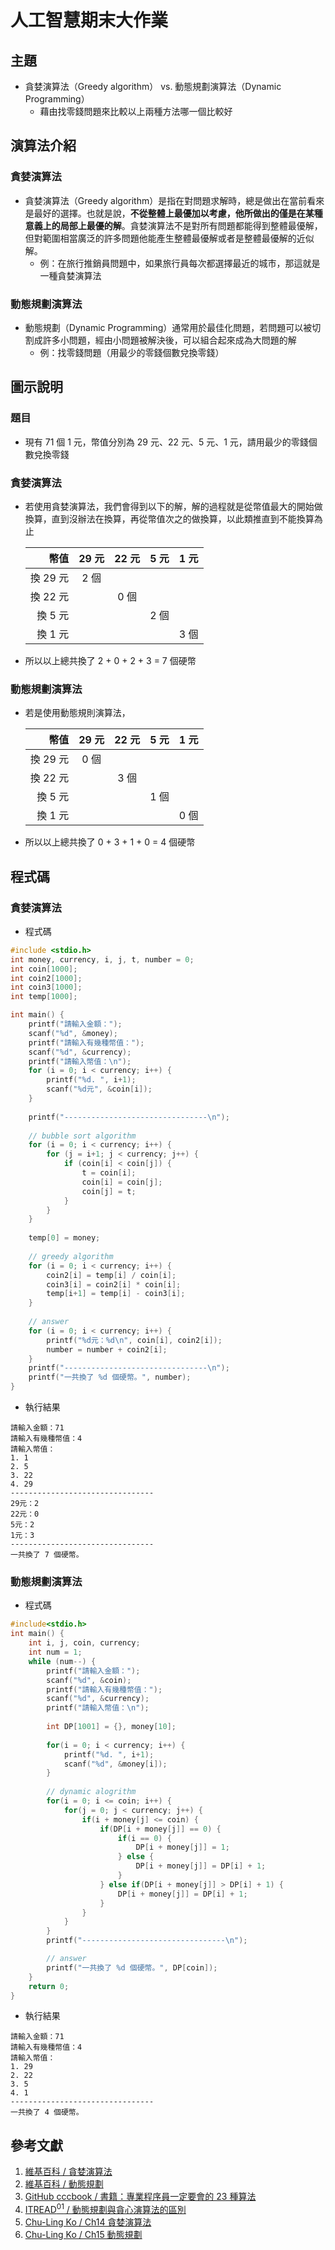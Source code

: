 # 人工智慧期末大作業
## 主題
* 貪婪演算法（Greedy algorithm） vs. 動態規劃演算法（Dynamic Programming）
    * 藉由找零錢問題來比較以上兩種方法哪一個比較好

## 演算法介紹
### 貪婪演算法
* 貪婪演算法（Greedy algorithm）是指在對問題求解時，總是做出在當前看來是最好的選擇。也就是說，**不從整體上最優加以考慮，他所做出的僅是在某種意義上的局部上最優的解**。貪婪演算法不是對所有問題都能得到整體最優解，但對範圍相當廣泛的許多問題他能產生整體最優解或者是整體最優解的近似解。
    * 例：在旅行推銷員問題中，如果旅行員每次都選擇最近的城市，那這就是一種貪婪演算法

### 動態規劃演算法
* 動態規劃（Dynamic Programming）通常用於最佳化問題，若問題可以被切割成許多小問題，經由小問題被解決後，可以組合起來成為大問題的解
    * 例：找零錢問題（用最少的零錢個數兌換零錢）

## 圖示說明
### 題目
* 現有 71 個 1 元，幣值分別為 29 元、22 元、5 元、1 元，請用最少的零錢個數兌換零錢
### 貪婪演算法
* 若使用貪婪演算法，我們會得到以下的解，解的過程就是從幣值最大的開始做換算，直到沒辦法在換算，再從幣值次之的做換算，以此類推直到不能換算為止

    | 幣值 | 29 元 | 22 元 | 5 元 | 1 元 |
    | ---: | :---: | :---: | :---: | :---: |
    | 換 29 元 | 2 個| | | |
    | 換 22 元 | | 0 個 | | |
    | 換 5 元 | | | 2 個 | | 
    | 換 1 元 | | | | 3 個 |
* 所以以上總共換了 2 + 0 + 2 + 3 = 7 個硬幣

### 動態規劃演算法
* 若是使用動態規則演算法，

    | 幣值 | 29 元 | 22 元 | 5 元 | 1 元 |
    | ---: | :---: | :---: | :---: | :---: |
    | 換 29 元 | 0 個| | | |
    | 換 22 元 | | 3 個 | | |
    | 換 5 元 | | | 1 個 | | 
    | 換 1 元 | | | | 0 個 |
* 所以以上總共換了 0 + 3 + 1 + 0 = 4 個硬幣

## 程式碼
### 貪婪演算法
* 程式碼
```c
#include <stdio.h>
int money, currency, i, j, t, number = 0;
int coin[1000];
int coin2[1000];
int coin3[1000];
int temp[1000];

int main() {
	printf("請輸入金額：");
	scanf("%d", &money);
	printf("請輸入有幾種幣值：");
	scanf("%d", &currency);
	printf("請輸入幣值：\n");
	for (i = 0; i < currency; i++) {
		printf("%d. ", i+1);
		scanf("%d元", &coin[i]);
	}
	
	printf("--------------------------------\n");
	
	// bubble sort algorithm
	for (i = 0; i < currency; i++) {
		for (j = i+1; j < currency; j++) {
			if (coin[i] < coin[j]) {
				t = coin[i];
				coin[i] = coin[j];
				coin[j] = t;
			}
		}
	}
	
	temp[0] = money;
	
	// greedy algorithm
	for (i = 0; i < currency; i++) {
		coin2[i] = temp[i] / coin[i];
		coin3[i] = coin2[i] * coin[i];
		temp[i+1] = temp[i] - coin3[i];
	} 
	
	// answer
	for (i = 0; i < currency; i++) {
		printf("%d元：%d\n", coin[i], coin2[i]);
		number = number + coin2[i];
	}
	printf("--------------------------------\n");
	printf("一共換了 %d 個硬幣。", number);
}
```
* 執行結果
```
請輸入金額：71
請輸入有幾種幣值：4
請輸入幣值：
1. 1
2. 5
3. 22
4. 29
--------------------------------
29元：2
22元：0
5元：2
1元：3
--------------------------------
一共換了 7 個硬幣。
```

### 動態規劃演算法
* 程式碼
```c
#include<stdio.h>
int main() {
    int i, j, coin, currency;
    int num = 1;
    while (num--) {
    	printf("請輸入金額：");
    	scanf("%d", &coin);
    	printf("請輸入有幾種幣值：");
    	scanf("%d", &currency);
    	printf("請輸入幣值：\n");
    	
        int DP[1001] = {}, money[10];
        
        for(i = 0; i < currency; i++) {
        	printf("%d. ", i+1);
			scanf("%d", &money[i]);
		}
		
		// dynamic alogrithm
        for(i = 0; i <= coin; i++) { 
            for(j = 0; j < currency; j++) { 
                if(i + money[j] <= coin) {
                    if(DP[i + money[j]] == 0) {
                        if(i == 0) { 
                            DP[i + money[j]] = 1;
                        } else {
                            DP[i + money[j]] = DP[i] + 1;
                        } 
                    } else if(DP[i + money[j]] > DP[i] + 1) { 
                        DP[i + money[j]] = DP[i] + 1;
                    } 
                }
            }
		} 
		printf("--------------------------------\n");

		// answer
        printf("一共換了 %d 個硬幣。", DP[coin]);
    }
    return 0;
}
```
* 執行結果
```
請輸入金額：71
請輸入有幾種幣值：4
請輸入幣值：
1. 29
2. 22
3. 5
4. 1
--------------------------------
一共換了 4 個硬幣。
```
## 參考文獻
1. [維基百科 / 貪婪演算法](https://zh.wikipedia.org/wiki/%E8%B4%AA%E5%BF%83%E7%AE%97%E6%B3%95)
2. [維基百科 / 動態規劃](https://zh.wikipedia.org/wiki/%E5%8A%A8%E6%80%81%E8%A7%84%E5%88%92)
3. [GitHub cccbook / 書籍：專業程序員一定要會的 23 種算法](https://github.com/cccbook/algjs/wiki)
4. [ITREAD<sup>01</sup> / 動態規劃與貪心演算法的區別](https://www.itread01.com/content/1548966248.html)
5. [Chu-Ling Ko / Ch14 貪婪演算法](https://ko19951231.github.io/algo/Ch14%20%E8%B2%AA%E5%A9%AA%E6%BC%94%E7%AE%97%E6%B3%95.html)
6. [Chu-Ling Ko / Ch15 動態規劃](https://hackmd.io/@qR5cY2d3Ql2AdYtLfHFxVg/ByZgGkLpW?type=view)

